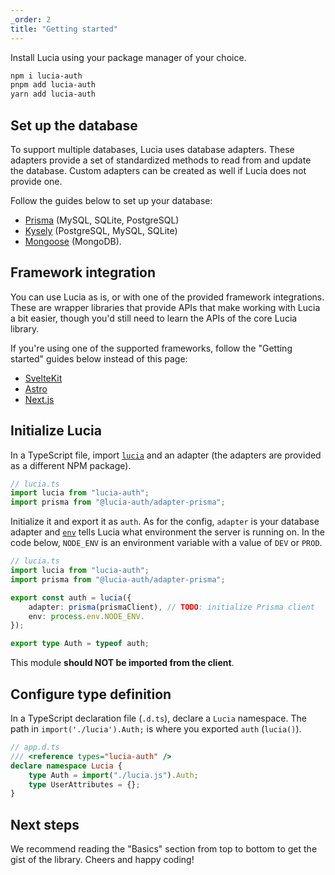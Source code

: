 ```yaml
---
_order: 2
title: "Getting started"
---
```


Install Lucia using your package manager of your choice.

```bash
npm i lucia-auth
pnpm add lucia-auth
yarn add lucia-auth
```

## Set up the database

To support multiple databases, Lucia uses database adapters. These adapters provide a set of standardized methods to read from and update the database. Custom adapters can be created as well if Lucia does not provide one.

Follow the guides below to set up your database:

- [Prisma](/learn/adapters/prisma) (MySQL, SQLite, PostgreSQL)
- [Kysely](/learn/adapters/kysely) (PostgreSQL, MySQL, SQLite)
- [Mongoose](/learn/adapters/mongoose) (MongoDB).

## Framework integration

You can use Lucia as is, or with one of the provided framework integrations. These are wrapper libraries that provide APIs that make working with Lucia a bit easier, though you'd still need to learn the APIs of the core Lucia library.

If you're using one of the supported frameworks, follow the "Getting started" guides below instead of this page:

- [SvelteKit](/sveltekit/start-here/getting-started)
- [Astro](/astro/start-here/getting-started)
- [Next.js](/nextjs/start-here/getting-started)

## Initialize Lucia

In a TypeScript file, import [`lucia`](/reference/modules/lucia-auth#lucia) and an adapter (the adapters are provided as a different NPM package).

```ts
// lucia.ts
import lucia from "lucia-auth";
import prisma from "@lucia-auth/adapter-prisma";
```

Initialize it and export it as `auth`. As for the config, `adapter` is your database adapter and [`env`](/reference/api/configuration#env) tells Lucia what environment the server is running on. In the code below, `NODE_ENV` is an environment variable with a value of `DEV` or `PROD`.

```ts
// lucia.ts
import lucia from "lucia-auth";
import prisma from "@lucia-auth/adapter-prisma";

export const auth = lucia({
	adapter: prisma(prismaClient), // TODO: initialize Prisma client
	env: process.env.NODE_ENV.
});

export type Auth = typeof auth;
```

This module **should NOT be imported from the client**.

## Configure type definition

In a TypeScript declaration file (`.d.ts`), declare a `Lucia` namespace. The path in `import('./lucia').Auth;` is where you exported `auth` (`lucia()`).

```ts
// app.d.ts
/// <reference types="lucia-auth" />
declare namespace Lucia {
	type Auth = import("./lucia.js").Auth;
	type UserAttributes = {};
}
```

## Next steps

We recommend reading the "Basics" section from top to bottom to get the gist of the library. Cheers and happy coding!
